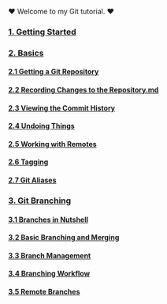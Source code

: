 :heart: Welcome to my Git tutorial. :heart:

### [1. Getting Started](1.GettingStarted.md)
### [2. Basics](2.0.Basics.md)
#### [2.1 Getting a Git Repository](2.1.Getting_a_Git_Repository.md)
#### [2.2 Recording Changes to the Repository.md](2.2.Recording_Changes_to_the_Repository.md)
#### [2.3 Viewing the Commit History](2.3.Viewing_the_Commit_History.md)
#### [2.4 Undoing Things](2.4.Undoing_Things.md)
#### [2.5 Working with Remotes](2.5.Working_with_Remotes.md)
#### [2.6 Tagging](2.6.Tagging.md)
#### [2.7 Git Aliases](2.7.Git_Aliases.md)
### [3. Git Branching](3.0.Git_Branching.md)
#### [3.1 Branches in Nutshell](3.1.Branches_in_Nutshell.md)
#### [3.2 Basic Branching and Merging](3.2.Basic_Branching_and_Merging.md)
#### [3.3 Branch Management](3.3.Branch_Management.md)
#### [3.4 Branching Workflow](3.4.Branching_Workflows.md)
#### [3.5 Remote Branches](3.5.Remote_Branches.md)